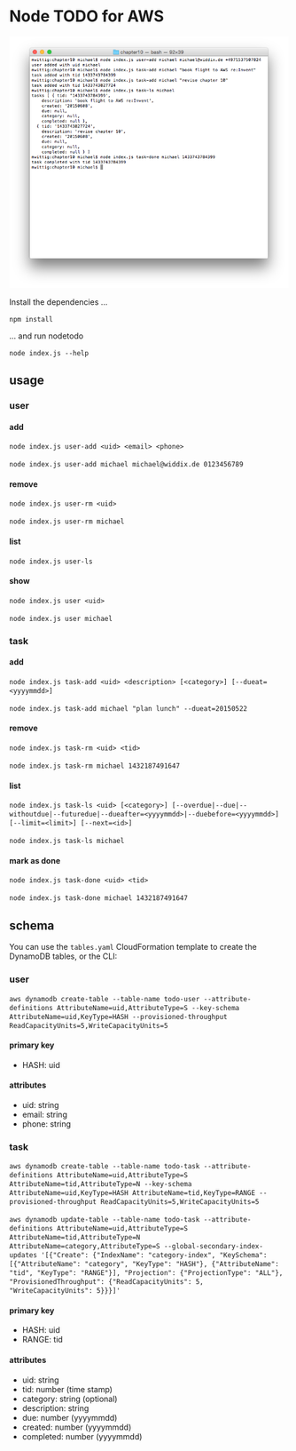 # Node TODO for AWS

![Node TODO for AWS](./nodetodo.png?raw=true "Node TODO for AWS")

Install the dependencies ...

```
npm install
```

... and run nodetodo

```
node index.js --help
```

## usage

### user

#### add

```
node index.js user-add <uid> <email> <phone>

node index.js user-add michael michael@widdix.de 0123456789
```

#### remove

```
node index.js user-rm <uid>

node index.js user-rm michael
```

#### list

```
node index.js user-ls
```

#### show

```
node index.js user <uid>

node index.js user michael
```

### task

#### add

```
node index.js task-add <uid> <description> [<category>] [--dueat=<yyyymmdd>] 

node index.js task-add michael "plan lunch" --dueat=20150522
```

####  remove

```
node index.js task-rm <uid> <tid>

node index.js task-rm michael 1432187491647
```

#### list

```
node index.js task-ls <uid> [<category>] [--overdue|--due|--withoutdue|--futuredue|--dueafter=<yyyymmdd>|--duebefore=<yyyymmdd>] [--limit=<limit>] [--next=<id>]

node index.js task-ls michael
```

#### mark as done

```
node index.js task-done <uid> <tid>

node index.js task-done michael 1432187491647
```

## schema

You can use the `tables.yaml` CloudFormation template to create the DynamoDB tables, or the CLI:

### user

```
aws dynamodb create-table --table-name todo-user --attribute-definitions AttributeName=uid,AttributeType=S --key-schema AttributeName=uid,KeyType=HASH --provisioned-throughput ReadCapacityUnits=5,WriteCapacityUnits=5
```

#### primary key

* HASH: uid

#### attributes

* uid: string
* email: string
* phone: string

### task

```
aws dynamodb create-table --table-name todo-task --attribute-definitions AttributeName=uid,AttributeType=S AttributeName=tid,AttributeType=N --key-schema AttributeName=uid,KeyType=HASH AttributeName=tid,KeyType=RANGE --provisioned-throughput ReadCapacityUnits=5,WriteCapacityUnits=5

aws dynamodb update-table --table-name todo-task --attribute-definitions AttributeName=uid,AttributeType=S AttributeName=tid,AttributeType=N AttributeName=category,AttributeType=S --global-secondary-index-updates '[{"Create": {"IndexName": "category-index", "KeySchema": [{"AttributeName": "category", "KeyType": "HASH"}, {"AttributeName": "tid", "KeyType": "RANGE"}], "Projection": {"ProjectionType": "ALL"}, "ProvisionedThroughput": {"ReadCapacityUnits": 5, "WriteCapacityUnits": 5}}}]'
```

#### primary key

* HASH: uid
* RANGE: tid

#### attributes

* uid: string
* tid: number (time stamp)
* category: string (optional)
* description: string
* due: number (yyyymmdd)
* created: number (yyyymmdd)
* completed: number (yyyymmdd)

